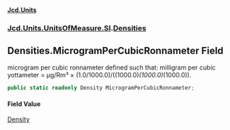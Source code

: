 #### [Jcd.Units](index.md 'index')
### [Jcd.Units.UnitsOfMeasure.SI](Jcd.Units.UnitsOfMeasure.SI.md 'Jcd.Units.UnitsOfMeasure.SI').[Densities](Densities.md 'Jcd.Units.UnitsOfMeasure.SI.Densities')

## Densities.MicrogramPerCubicRonnameter Field

microgram per cubic ronnameter defined such that: milligram per cubic yottameter = μg/Rm³ × (1.0/1000.0)/((1000.0)*(1000.0)*(1000.0)).

```csharp
public static readonly Density MicrogramPerCubicRonnameter;
```

#### Field Value
[Density](Density.md 'Jcd.Units.UnitTypes.Density')